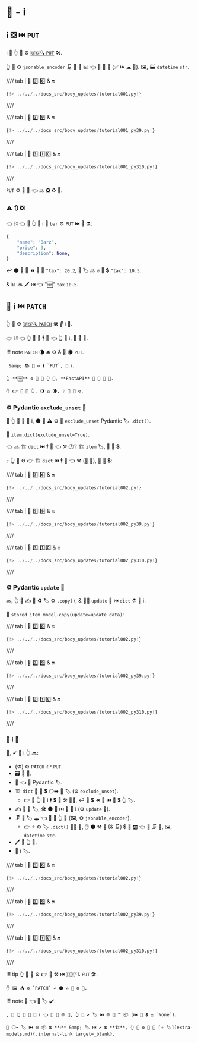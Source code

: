 # 💪 - ℹ

## ℹ ❎ ⏮️ `PUT`

ℹ 🏬 👆 💪 ⚙️ <a href="https://developer.mozilla.org/en-US/docs/Web/HTTP/Methods/PUT" class="external-link" target="_blank">🇺🇸🔍 `PUT`</a> 🛠️.

👆 💪 ⚙️ `jsonable_encoder` 🗜 🔢 💽 📊 👈 💪 🏪 🎻 (✅ ⏮️ ☁ 💽). 🖼, 🏭 `datetime` `str`.

//// tab | 🐍 3️⃣.6️⃣ &amp; 🔛

```Python hl_lines="30-35"
{!> ../../../docs_src/body_updates/tutorial001.py!}
```

////

//// tab | 🐍 3️⃣.9️⃣ &amp; 🔛

```Python hl_lines="30-35"
{!> ../../../docs_src/body_updates/tutorial001_py39.py!}
```

////

//// tab | 🐍 3️⃣.1️⃣0️⃣ &amp; 🔛

```Python hl_lines="28-33"
{!> ../../../docs_src/body_updates/tutorial001_py310.py!}
```

////

`PUT` ⚙️ 📨 💽 👈 🔜 ❎ ♻ 💽.

### ⚠ 🔃 ❎

👈 ⛓ 👈 🚥 👆 💚 ℹ 🏬 `bar` ⚙️ `PUT` ⏮️ 💪 ⚗:

```Python
{
    "name": "Barz",
    "price": 3,
    "description": None,
}
```

↩️ ⚫️ 🚫 🔌 ⏪ 🏪 🔢 `"tax": 20.2`, 🔢 🏷 🔜 ✊ 🔢 💲 `"tax": 10.5`.

&amp; 📊 🔜 🖊 ⏮️ 👈 "🆕" `tax` `10.5`.

## 🍕 ℹ ⏮️ `PATCH`

👆 💪 ⚙️ <a href="https://developer.mozilla.org/en-US/docs/Web/HTTP/Methods/PATCH" class="external-link" target="_blank">🇺🇸🔍 `PATCH`</a> 🛠️ *🍕* ℹ 💽.

👉 ⛓ 👈 👆 💪 📨 🕴 💽 👈 👆 💚 ℹ, 🍂 🎂 🐣.

!!! note
    `PATCH` 🌘 🛎 ⚙️ &amp; 💭 🌘 `PUT`.

     &amp; 📚 🏉 ⚙️ 🕴 `PUT`, 🍕 ℹ.

    👆 **🆓** ⚙️ 👫 👐 👆 💚, **FastAPI** 🚫 🚫 🙆 🚫.

    ✋️ 👉 🦮 🎦 👆, 🌖 ⚖️ 🌘, ❔ 👫 🎯 ⚙️.

### ⚙️ Pydantic `exclude_unset` 🔢

🚥 👆 💚 📨 🍕 ℹ, ⚫️ 📶 ⚠ ⚙️ 🔢 `exclude_unset` Pydantic 🏷 `.dict()`.

💖 `item.dict(exclude_unset=True)`.

👈 🔜 🏗 `dict` ⏮️ 🕴 💽 👈 ⚒ 🕐❔ 🏗 `item` 🏷, 🚫 🔢 💲.

⤴️ 👆 💪 ⚙️ 👉 🏗 `dict` ⏮️ 🕴 💽 👈 ⚒ (📨 📨), 🚫 🔢 💲:

//// tab | 🐍 3️⃣.6️⃣ &amp; 🔛

```Python hl_lines="34"
{!> ../../../docs_src/body_updates/tutorial002.py!}
```

////

//// tab | 🐍 3️⃣.9️⃣ &amp; 🔛

```Python hl_lines="34"
{!> ../../../docs_src/body_updates/tutorial002_py39.py!}
```

////

//// tab | 🐍 3️⃣.1️⃣0️⃣ &amp; 🔛

```Python hl_lines="32"
{!> ../../../docs_src/body_updates/tutorial002_py310.py!}
```

////

### ⚙️ Pydantic `update` 🔢

🔜, 👆 💪 ✍ 📁 ♻ 🏷 ⚙️ `.copy()`, &amp; 🚶‍♀️ `update` 🔢 ⏮️ `dict` ⚗ 💽 ℹ.

💖 `stored_item_model.copy(update=update_data)`:

//// tab | 🐍 3️⃣.6️⃣ &amp; 🔛

```Python hl_lines="35"
{!> ../../../docs_src/body_updates/tutorial002.py!}
```

////

//// tab | 🐍 3️⃣.9️⃣ &amp; 🔛

```Python hl_lines="35"
{!> ../../../docs_src/body_updates/tutorial002_py39.py!}
```

////

//// tab | 🐍 3️⃣.1️⃣0️⃣ &amp; 🔛

```Python hl_lines="33"
{!> ../../../docs_src/body_updates/tutorial002_py310.py!}
```

////

### 🍕 ℹ 🌃

📄, ✔ 🍕 ℹ 👆 🔜:

* (⚗) ⚙️ `PATCH` ↩️ `PUT`.
* 🗃 🏪 💽.
* 🚮 👈 💽 Pydantic 🏷.
* 🏗 `dict` 🍵 🔢 💲 ⚪️➡️ 🔢 🏷 (⚙️ `exclude_unset`).
    * 👉 🌌 👆 💪 ℹ 🕴 💲 🤙 ⚒ 👩‍💻, ↩️ 🔐 💲 ⏪ 🏪 ⏮️ 🔢 💲 👆 🏷.
* ✍ 📁 🏪 🏷, 🛠️ ⚫️ 🔢 ⏮️ 📨 🍕 ℹ (⚙️ `update` 🔢).
* 🗜 📁 🏷 🕳 👈 💪 🏪 👆 💽 (🖼, ⚙️ `jsonable_encoder`).
    * 👉 ⭐ ⚙️ 🏷 `.dict()` 👩‍🔬 🔄, ✋️ ⚫️ ⚒ 💭 (&amp; 🗜) 💲 💽 🆎 👈 💪 🗜 🎻, 🖼, `datetime` `str`.
* 🖊 💽 👆 💽.
* 📨 ℹ 🏷.

//// tab | 🐍 3️⃣.6️⃣ &amp; 🔛

```Python hl_lines="30-37"
{!> ../../../docs_src/body_updates/tutorial002.py!}
```

////

//// tab | 🐍 3️⃣.9️⃣ &amp; 🔛

```Python hl_lines="30-37"
{!> ../../../docs_src/body_updates/tutorial002_py39.py!}
```

////

//// tab | 🐍 3️⃣.1️⃣0️⃣ &amp; 🔛

```Python hl_lines="28-35"
{!> ../../../docs_src/body_updates/tutorial002_py310.py!}
```

////

!!! tip
    👆 💪 🤙 ⚙️ 👉 🎏 ⚒ ⏮️ 🇺🇸🔍 `PUT` 🛠️.

    ✋️ 🖼 📥 ⚙️ `PATCH` ↩️ ⚫️ ✍ 👫 ⚙️ 💼.

!!! note
    👀 👈 🔢 🏷 ✔.

    , 🚥 👆 💚 📨 🍕 ℹ 👈 💪 🚫 🌐 🔢, 👆 💪 ✔️ 🏷 ⏮️ 🌐 🔢 ™ 📦 (⏮️ 🔢 💲 ⚖️ `None`).

    🔬 ⚪️➡️ 🏷 ⏮️ 🌐 📦 💲 **ℹ** &amp; 🏷 ⏮️ ✔ 💲 **🏗**, 👆 💪 ⚙️ 💭 🔬 [➕ 🏷](extra-models.md){.internal-link target=_blank}.
